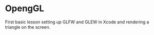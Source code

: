 # OpengGL

First basic lesson setting up GLFW and GLEW in Xcode and rendering a triangle on the screen. 

